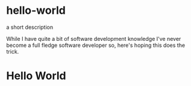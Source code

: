 # hello-world
a short description

While I have quite a bit of software development knowledge I've never become a full fledge software developer so, here's hoping this does the trick.

<h1>Hello World</h1>
